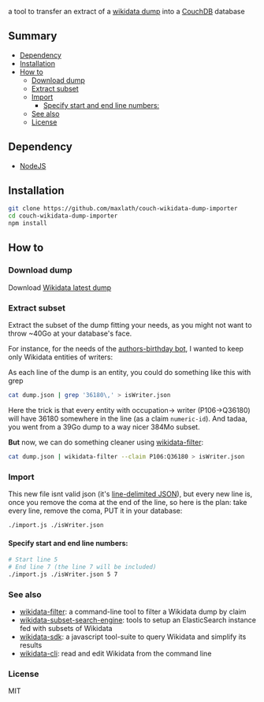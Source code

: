 a tool to transfer an extract of a [wikidata dump](https://www.wikidata.org/wiki/Wikidata:Database_download#JSON_dumps_.28recommended.29) into a [CouchDB](couchdb.org) database

## Summary
<!-- START doctoc generated TOC please keep comment here to allow auto update -->
<!-- DON'T EDIT THIS SECTION, INSTEAD RE-RUN doctoc TO UPDATE -->


- [Dependency](#dependency)
- [Installation](#installation)
- [How to](#how-to)
  - [Download dump](#download-dump)
  - [Extract subset](#extract-subset)
  - [Import](#import)
    - [Specify start and end line numbers:](#specify-start-and-end-line-numbers)
  - [See also](#see-also)
  - [License](#license)

<!-- END doctoc generated TOC please keep comment here to allow auto update -->

## Dependency
* [NodeJS](https://nodejs.org)

## Installation
```sh
git clone https://github.com/maxlath/couch-wikidata-dump-importer
cd couch-wikidata-dump-importer
npm install
```

## How to
### Download dump
Download [Wikidata latest dump](https://www.wikidata.org/wiki/Wikidata:Database_download#JSON_dumps_.28recommended.29)

### Extract subset
Extract the subset of the dump fitting your needs, as you might not want to throw ~40Go at your database's face.

For instance, for the needs of the [authors-birthday bot](https://github.com/inventaire/inventaire-authors-birthday), I wanted to keep only Wikidata entities of writers:

As each line of the dump is an entity, you could do something like this with grep
```sh
cat dump.json | grep '36180\,' > isWriter.json
```

Here the trick is that every entity with occupation-> writer (P106->Q36180) will have 36180 somewhere in the line (as a claim `numeric-id`). And tadaa, you went from a 39Go dump to a way nicer 384Mo subset.

**But** now, we can do something cleaner using [wikidata-filter](https://github.com/maxlath/wikidata-filter):
```sh
cat dump.json | wikidata-filter --claim P106:Q36180 > isWriter.json
```

### Import
This new file isnt valid json (it's [line-delimited JSON](https://en.wikipedia.org/wiki/JSON_Streaming#Line_delimited_JSON)), but every new line is, once you remove the coma at the end of the line, so here is the plan: take every line, remove the coma, PUT it in your database:
```sh
./import.js ./isWriter.json
```

#### Specify start and end line numbers:
```sh
# Start line 5
# End line 7 (the line 7 will be included)
./import.js ./isWriter.json 5 7
```

### See also
* [wikidata-filter](https://github.com/maxlath/wikidata-filter): a command-line tool to filter a Wikidata dump by claim
* [wikidata-subset-search-engine](https://github.com/inventaire/wikidata-subset-search-engine): tools to setup an ElasticSearch instance fed with subsets of Wikidata
* [wikidata-sdk](https://github.com/maxlath/wikidata-sdk): a javascript tool-suite to query Wikidata and simplify its results
* [wikidata-cli](https://github.com/maxlath/wikidata-cli): read and edit Wikidata from the command line

### License

MIT
